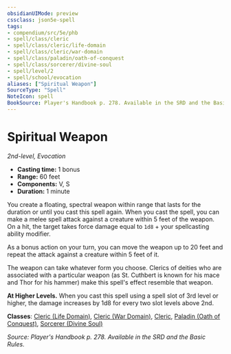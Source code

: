 ```yaml
---
obsidianUIMode: preview
cssclass: json5e-spell
tags:
- compendium/src/5e/phb
- spell/class/cleric
- spell/class/cleric/life-domain
- spell/class/cleric/war-domain
- spell/class/paladin/oath-of-conquest
- spell/class/sorcerer/divine-soul
- spell/level/2
- spell/school/evocation
aliases: ["Spiritual Weapon"]
SourceType: "Spell"
NoteIcon: spell
BookSource: Player's Handbook p. 278. Available in the SRD and the Basic Rules.
---
```

# Spiritual Weapon
*2nd-level, Evocation*  

- **Casting time:** 1 bonus
- **Range:** 60 feet
- **Components:** V, S
- **Duration:** 1 minute

You create a floating, spectral weapon within range that lasts for the duration or until you cast this spell again. When you cast the spell, you can make a melee spell attack against a creature within 5 feet of the weapon. On a hit, the target takes force damage equal to `1d8` + your spellcasting ability modifier.

As a bonus action on your turn, you can move the weapon up to 20 feet and repeat the attack against a creature within 5 feet of it.

The weapon can take whatever form you choose. Clerics of deities who are associated with a particular weapon (as St. Cuthbert is known for his mace and Thor for his hammer) make this spell's effect resemble that weapon.

**At Higher Levels.** When you cast this spell using a spell slot of 3rd level or higher, the damage increases by 1d8 for every two slot levels above 2nd.

**Classes**: [Cleric (Life Domain)](/3-Mechanics/CLI/classes/cleric-life-domain.md), [Cleric (War Domain)](/3-Mechanics/CLI/classes/cleric-war-domain.md), [Cleric](/3-Mechanics/CLI/classes/cleric.md), [Paladin (Oath of Conquest)](/3-Mechanics/CLI/classes/paladin-oath-of-conquest-xge.md), [Sorcerer (Divine Soul)](/3-Mechanics/CLI/classes/sorcerer-divine-soul-xge.md)

*Source: Player's Handbook p. 278. Available in the SRD and the Basic Rules.*